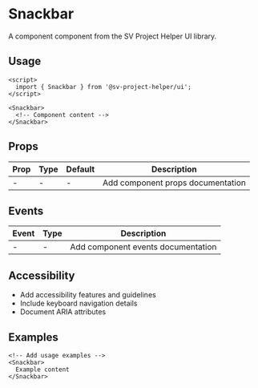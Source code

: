 # Snackbar

A component component from the SV Project Helper UI library.

## Usage

```svelte
<script>
  import { Snackbar } from '@sv-project-helper/ui';
</script>

<Snackbar>
  <!-- Component content -->
</Snackbar>
```

## Props

| Prop | Type | Default | Description |
|------|------|---------|-------------|
| - | - | - | Add component props documentation |

## Events

| Event | Type | Description |
|-------|------|-------------|
| - | - | Add component events documentation |

## Accessibility

- Add accessibility features and guidelines
- Include keyboard navigation details
- Document ARIA attributes

## Examples

```svelte
<!-- Add usage examples -->
<Snackbar>
  Example content
</Snackbar>
```